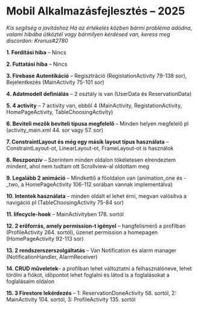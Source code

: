 # Mobil Alkalmazásfejlesztés – 2025

*Kis segítség a javításhoz*
*Ha az értékelés közben bármi probléma adódna, valami hibába ütköztél vagy bármilyen kérdésed van, keress meg discordon: Kronus#2780*

**1. Fordítási hiba** – Nincs

**2. Futtatási hiba** – Nincs

**3. Firebase Autentikáció** – Regisztráció (RegistationActivity 79-138 sor), Bejelentkezés (MainActivity 75-101 sor)

**4. Adatmodell definiálás** – 2 osztály is van (UserData és ReservationData)

**5. 4 activity** – 7 activity van, ebből 4 (MainActivity, RegistationActivity, HomePageActivity, TableChoosingActivity)

**6. Beviteli mezők beviteli típusa megfelelő** – Minden helyen megfelelő pl (activity_main.xml 44. sor vagy 57. sor)

**7. ConstraintLayout és még egy másik layout típus használata** – ConstraintLayout-ot, LinearLayout-ot, FrameLayout-ot is használok

**8. Reszponzív** – Szerintem minden oldalon tökéletesen elrendeztem mindent, ahol nem tudtam ott Scrollview-al oldottam meg

**9. Legalább 2 animáció** – Mindkettő a főoldalon van (animation_one és -_two, a HomePageActivity 106-112 sorában vannak implementálva)

**10. Intentek használata** – minden oldalt el lehet érni, megvan valósítva a navigáció pl (TableChoosingActivity 75-84 sor)

**11. lifecycle-hook** – MainActivityben 178. sortól

**12.  2 erőforrás, amely permission-t igényel** – hangfelismerő a profilban (ProfileActivity 264. sortól), üzenet permission a homepagen (HomePageActivity 92-113 sor)

**13. 2 rendszerszerszolgáltatás** – Van Notification és alarm manager (NotificationHandler, AlarmReceiver)

**14. CRUD műveletek**– a profilban lehet változtatni a felhasználóneve, lehet törölni a fiókot, időpontot lehet foglalni és látod is a foglalásokat a foglalásaim oldalon

**15. 3 Firestore lekérdezés** – 1: ReservationDoneActivity 58. sortól, 2: MainActivity 104. sortól, 3: ProfileActivity 135. sortól
